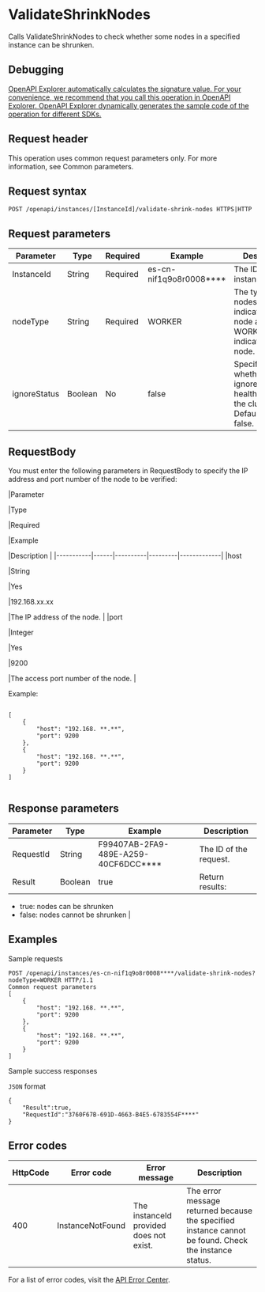 # ValidateShrinkNodes

Calls ValidateShrinkNodes to check whether some nodes in a specified instance can be shrunken.

## Debugging

[OpenAPI Explorer automatically calculates the signature value. For your convenience, we recommend that you call this operation in OpenAPI Explorer. OpenAPI Explorer dynamically generates the sample code of the operation for different SDKs.](https://api.aliyun.com/#product=elasticsearch&api=ValidateShrinkNodes&type=ROA&version=2017-06-13)

## Request header

This operation uses common request parameters only. For more information, see Common parameters.

## Request syntax

```
POST /openapi/instances/[InstanceId]/validate-shrink-nodes HTTPS|HTTP
```

## Request parameters

|Parameter|Type|Required|Example|Description|
|---------|----|--------|-------|-----------|
|InstanceId|String|Required|es-cn-nif1q9o8r0008\*\*\*\*|The ID of the instance. |
|nodeType|String|Required|WORKER|The type of nodes. WORKER indicates hot node and WORKER\_WARM indicates warm node. |
|ignoreStatus|Boolean|No|false|Specifies whether to ignore the health status of the cluster. Default value: false. |

## RequestBody

You must enter the following parameters in RequestBody to specify the IP address and port number of the node to be verified:

|Parameter

|Type

|Required

|Example

|Description |
|-----------|------|----------|---------|-------------|
|host

|String

|Yes

|192.168.xx.xx

|The IP address of the node. |
|port

|Integer

|Yes

|9200

|The access port number of the node. |

Example:

```

[
    {
        "host": "192.168. **.**",
        "port": 9200
    },
    {
        "host": "192.168. **.**",
        "port": 9200
    }
]
            
```

## Response parameters

|Parameter|Type|Example|Description|
|---------|----|-------|-----------|
|RequestId|String|F99407AB-2FA9-489E-A259-40CF6DCC\*\*\*\*|The ID of the request. |
|Result|Boolean|true|Return results:

-   true: nodes can be shrunken
-   false: nodes cannot be shrunken |

## Examples

Sample requests

```
POST /openapi/instances/es-cn-nif1q9o8r0008****/validate-shrink-nodes? nodeType=WORKER HTTP/1.1
Common request parameters
[
    {
        "host": "192.168. **.**",
        "port": 9200
    },
    {
        "host": "192.168. **.**",
        "port": 9200
    }
]
```

Sample success responses

`JSON` format

```
{
    "Result":true,
    "RequestId":"3760F67B-691D-4663-B4E5-6783554F****"
}
```

## Error codes

|HttpCode|Error code|Error message|Description|
|--------|----------|-------------|-----------|
|400|InstanceNotFound|The instanceId provided does not exist.|The error message returned because the specified instance cannot be found. Check the instance status.|

For a list of error codes, visit the [API Error Center](https://error-center.alibabacloud.com/status/product/elasticsearch).

